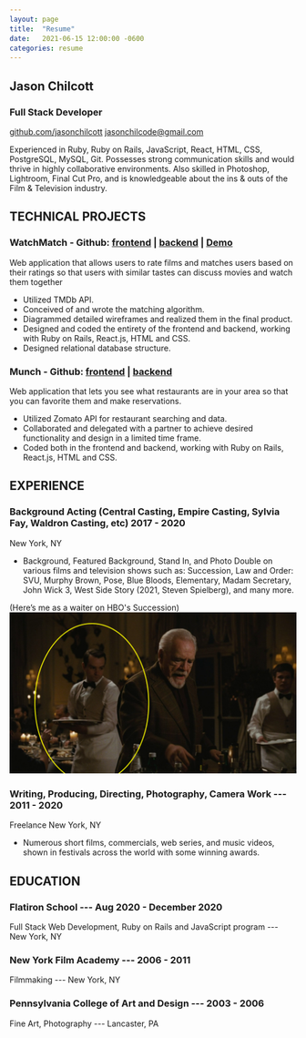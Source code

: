 ```yaml
---
layout: page
title:  "Resume"
date:   2021-06-15 12:00:00 -0600
categories: resume
---
```



## Jason Chilcott 
### Full Stack Developer  
[github.com/jasonchilcott](https://github.com/jasonchilcott)
jasonchilcode@gmail.com


Experienced in Ruby, Ruby on Rails, JavaScript, React, HTML, CSS, PostgreSQL, MySQL, Git. Possesses strong communication skills and would thrive in highly collaborative environments. Also skilled in Photoshop, Lightroom, Final Cut Pro, and is knowledgeable about the ins & outs of the Film & Television industry.

## TECHNICAL PROJECTS
### WatchMatch - Github: [frontend](https://github.com/jasonchilcott/watchmatch-frontend)  |  [backend](github.com/jasonchilcott/watchmatch-backend) | [Demo](https://watchmatch.herokuapp.com/)

Web application that allows users to rate films and matches users based on their ratings so that users with similar tastes can discuss movies and watch them together
- Utilized TMDb API.
- Conceived of and wrote the matching algorithm.
- Diagrammed detailed wireframes and realized them in the final product.
- Designed and coded the entirety of the frontend and backend, working with Ruby on Rails, React.js, HTML and CSS.
- Designed relational database structure.


### Munch - Github: [frontend](https://github.com/jasonchilcott/munch-frontend)  |  [backend](github.com/jasonchilcott/munch-backend)

Web application that lets you see what restaurants are in your area so that you can favorite them and make reservations.
- Utilized Zomato API for restaurant searching and data.
- Collaborated and delegated with a partner to achieve desired functionality and design in a limited time frame.
- Coded both in the frontend and backend, working with Ruby on Rails, React.js, HTML and CSS.


## EXPERIENCE
### Background Acting (Central Casting, Empire Casting, Sylvia Fay, Waldron Casting, etc)  		2017 - 2020
New York, NY

- Background, Featured Background, Stand In, and Photo Double on various films and television shows such as: Succession, Law and Order: SVU, Murphy Brown, Pose, Blue Bloods, Elementary, Madam Secretary, John Wick 3, West Side Story (2021, Steven Spielberg), and many more.
 
(Here’s me as a waiter on HBO's Succession)
![me on succession](/assets/img/succession.png)


### Writing, Producing, Directing, Photography, Camera Work --- 2011 - 2020
Freelance										New York, NY
- Numerous short films, commercials, web series, and music videos, shown in festivals across the world with some winning awards.


## EDUCATION

### Flatiron School	---	Aug 2020 - December 2020
Full Stack Web Development, Ruby on Rails and JavaScript program --- New York, NY

### New York Film Academy ---	2006 - 2011
Filmmaking ---	New York, NY

### Pennsylvania College of Art and Design --- 2003 - 2006
Fine Art, Photography --- Lancaster, PA

